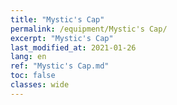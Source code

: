 ```yaml
---
title: "Mystic's Cap"
permalink: /equipment/Mystic's Cap/
excerpt: "Mystic's Cap"
last_modified_at: 2021-01-26
lang: en
ref: "Mystic's Cap.md"
toc: false
classes: wide
---
```


